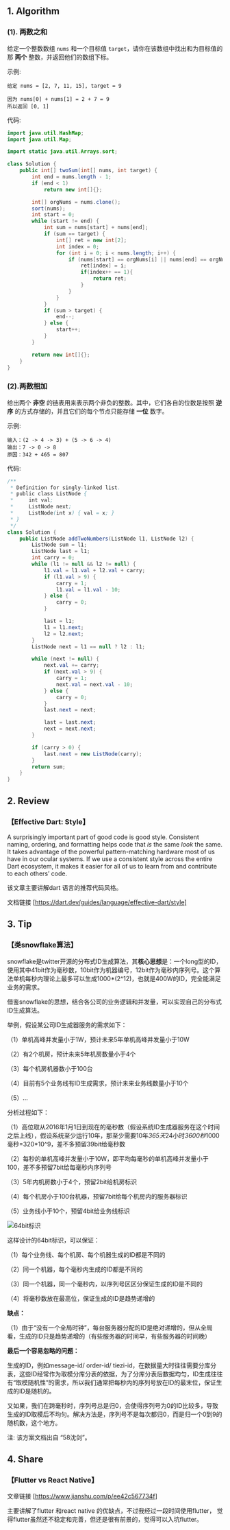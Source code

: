 ##  1. Algorithm 

### (1). 两数之和

给定一个整数数组 `nums` 和一个目标值 `target`，请你在该数组中找出和为目标值的那 **两个** 整数，并返回他们的数组下标。

示例:

```
给定 nums = [2, 7, 11, 15], target = 9

因为 nums[0] + nums[1] = 2 + 7 = 9
所以返回 [0, 1]
```

代码:

```java
import java.util.HashMap;
import java.util.Map;

import static java.util.Arrays.sort;

class Solution {
    public int[] twoSum(int[] nums, int target) {
        int end = nums.length - 1;
        if (end < 1)
            return new int[]{};

        int[] orgNums = nums.clone();
        sort(nums);
        int start = 0;
        while (start != end) {
            int sum = nums[start] + nums[end];
            if (sum == target) {
                int[] ret = new int[2];
                int index = 0;
                for (int i = 0; i < nums.length; i++) {
                    if (nums[start] == orgNums[i] || nums[end] == orgNums[i]) {
                        ret[index] = i;
                        if(index++ == 1){
                            return ret;
                        }
                    }
                }
            }
            if (sum > target) {
                end--;
            } else {
                start++;
            }
        }

        return new int[]{};
    }
}

```

### (2).两数相加

给出两个 **非空** 的链表用来表示两个非负的整数。其中，它们各自的位数是按照 **逆序** 的方式存储的，并且它们的每个节点只能存储 **一位** 数字。

示例:

```
输入：(2 -> 4 -> 3) + (5 -> 6 -> 4)
输出：7 -> 0 -> 8
原因：342 + 465 = 807
```

代码:

```java
/**
 * Definition for singly-linked list.
 * public class ListNode {
 *     int val;
 *     ListNode next;
 *     ListNode(int x) { val = x; }
 * }
 */
class Solution {
    public ListNode addTwoNumbers(ListNode l1, ListNode l2) {
        ListNode sum = l1;
        ListNode last = l1;
        int carry = 0;
        while (l1 != null && l2 != null) {
            l1.val = l1.val + l2.val + carry;
            if (l1.val > 9) {
                carry = 1;
                l1.val = l1.val - 10;
            } else {
                carry = 0;
            }

            last = l1;
            l1 = l1.next;
            l2 = l2.next;
        }
        ListNode next = l1 == null ? l2 : l1;

        while (next != null) {
            next.val += carry;
            if (next.val > 9) {
                carry = 1;
                next.val = next.val - 10;
            } else {
                carry = 0;
            }
            last.next = next;

            last = last.next;
            next = next.next;
        }

        if (carry > 0) {
            last.next = new ListNode(carry);
        }
        return sum;
    }
}
```

## 2. Review

### 【Effective Dart: Style】

A surprisingly important part of good code is good style. Consistent naming, ordering, and formatting helps code that *is* the same *look* the same. It takes advantage of the powerful pattern-matching hardware most of us have in our ocular systems. If we use a consistent style across the entire Dart ecosystem, it makes it easier for all of us to learn from and contribute to each others’ code.

该文章主要讲解dart 语言的推荐代码风格。

文档链接 [https://dart.dev/guides/language/effective-dart/style] 

## 3. Tip

### 【类snowflake算法】

snowflake是twitter开源的分布式ID生成算法，其**核心思想**是：一个long型的ID，使用其中41bit作为毫秒数，10bit作为机器编号，12bit作为毫秒内序列号。这个算法单机每秒内理论上最多可以生成1000*(2^12)，也就是400W的ID，完全能满足业务的需求。

借鉴snowflake的思想，结合各公司的业务逻辑和并发量，可以实现自己的分布式ID生成算法。

举例，假设某公司ID生成器服务的需求如下：

（1）单机高峰并发量小于1W，预计未来5年单机高峰并发量小于10W

（2）有2个机房，预计未来5年机房数量小于4个

（3）每个机房机器数小于100台

（4）目前有5个业务线有ID生成需求，预计未来业务线数量小于10个

（5）…

分析过程如下：

（1）高位取从2016年1月1日到现在的毫秒数（假设系统ID生成器服务在这个时间之后上线），假设系统至少运行10年，那至少需要10年*365天*24小时*3600秒*1000毫秒=320*10^9，差不多预留39bit给毫秒数

（2）每秒的单机高峰并发量小于10W，即平均每毫秒的单机高峰并发量小于100，差不多预留7bit给每毫秒内序列号

（3）5年内机房数小于4个，预留2bit给机房标识

（4）每个机房小于100台机器，预留7bit给每个机房内的服务器标识

（5）业务线小于10个，预留4bit给业务线标识

![64bit标识](https://7n.w3cschool.cn/attachments/image/20170428/1493371116896750.png)

这样设计的64bit标识，可以保证：

（1）每个业务线、每个机房、每个机器生成的ID都是不同的

（2）同一个机器，每个毫秒内生成的ID都是不同的

（3）同一个机器，同一个毫秒内，以序列号区区分保证生成的ID是不同的

（4）将毫秒数放在最高位，保证生成的ID是趋势递增的

**缺点：**

（1）由于“没有一个全局时钟”，每台服务器分配的ID是绝对递增的，但从全局看，生成的ID只是趋势递增的（有些服务器的时间早，有些服务器的时间晚）

**最后一个容易忽略的问题：**

生成的ID，例如message-id/ order-id/ tiezi-id，在数据量大时往往需要分库分表，这些ID经常作为取模分库分表的依据，为了分库分表后数据均匀，ID生成往往有“取模随机性”的需求，所以我们通常把每秒内的序列号放在ID的最末位，保证生成的ID是随机的。

又如果，我们在跨毫秒时，序列号总是归0，会使得序列号为0的ID比较多，导致生成的ID取模后不均匀。解决方法是，序列号不是每次都归0，而是归一个0到9的随机数，这个地方。

注: 该方案文档出自 “58沈剑”。

## 4. Share

### 【Flutter vs React Native】

文章链接 [https://www.jianshu.com/p/ee42c567734f]

主要讲解了flutter 和react native 的优缺点，不过我经过一段时间使用flutter， 觉得flutter虽然还不稳定和完善，但还是很有前景的，觉得可以入坑flutter。

